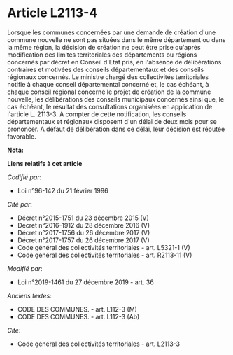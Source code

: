 # Article L2113-4

Lorsque les communes concernées par une demande de création d'une commune nouvelle ne sont pas situées dans le même
département ou dans la même région, la décision de création ne peut être prise qu'après modification des limites
territoriales des départements ou régions concernés par décret en Conseil d'Etat pris, en l'absence de délibérations
contraires et motivées des conseils départementaux et des conseils régionaux concernés. Le ministre chargé des collectivités
territoriales notifie à chaque conseil départemental concerné et, le cas échéant, à chaque conseil régional concerné le
projet de création de la commune nouvelle, les délibérations des conseils municipaux concernés ainsi que, le cas échéant, le
résultat des consultations organisées en application de l'article L. 2113-3. A compter de cette notification, les conseils
départementaux et régionaux disposent d'un délai de deux mois pour se prononcer. A défaut de délibération dans ce délai, leur
décision est réputée favorable.

**Nota:**



**Liens relatifs à cet article**

_Codifié par_:

  - Loi n°96-142 du 21 février 1996

_Cité par_:

  - Décret n°2015-1751 du 23 décembre 2015 (V)
  - Décret n°2016-1912 du 28 décembre 2016 (V)
  - Décret n°2017-1756 du 26 décembre 2017 (V)
  - Décret n°2017-1757 du 26 décembre 2017 (V)
  - Code général des collectivités territoriales - art. L5321-1 (V)
  - Code général des collectivités territoriales - art. R2113-11 (V)

_Modifié par_:

  - Loi n°2019-1461 du 27 décembre 2019 - art. 36

_Anciens textes_:

  - CODE DES COMMUNES. - art. L112-3 (M)
  - CODE DES COMMUNES. - art. L112-3 (Ab)

_Cite_:

  - Code général des collectivités territoriales - art. L2113-3
